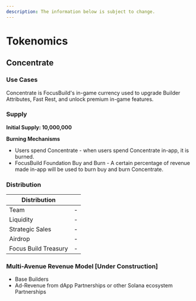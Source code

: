 ```yaml
---
description: The information below is subject to change.
---
```


# Tokenomics

## **Concentrate**&#x20;

### Use Cases

Concentrate is FocusBuild's in-game currency used to upgrade Builder Attributes, Fast Rest, and unlock premium in-game features.

### **Supply**&#x20;

**Initial Supply: 10,000,000**

**Burning Mechanisms**

* Users spend Concentrate - when users spend Concentrate in-app, it is burned.
* FocusBuild Foundation Buy and Burn - A certain percentage of revenue made in-app will be used to burn buy and burn Concentrate.

### **Distribution**

| Distribution         |    |
| -------------------- | -: |
| Team                 |  - |
| Liquidity            |  - |
| Strategic Sales      |  - |
| Airdrop              |  - |
| Focus Build Treasury |  - |

### Multi-Avenue Revenue Model \[Under Construction]&#x20;

* Base Builders
* Ad-Revenue from dApp Partnerships or other Solana ecosystem Partnerships
